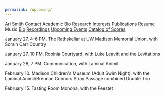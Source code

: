 ```yaml
---
permalink: /upcoming/
---
```


<div class="sidenav">
  <a href="../">Ari Smith</a>
  <a href="../contact">Contact</a>
  <atitle>Academic</atitle>
  <a href="../academic-bio"><asub>Bio</asub></a>
  <a href="../research-interests"><asub>Research Interests</asub></a>
  <a href="../publications"><asub>Publications</asub></a>
  <a href="../Ari Smith Resume as of 2022-02-11.pdf" download><asub>Resume</asub></a>
  <atitle>Music</atitle>
  <a href="../music-bio"><asub>Bio</asub></a>
  <a href="../recordings"><asub>Recordings</asub></a>
  <a href="../upcoming"><asub>Upcoming Events</asub></a>
  <a href="../catalog-of-works"><asub>Catalog of Scores</asub></a>
</div>


January 27, 4-6 PM. The Rathskellar at UW Madison Memorial Union, with Sorsin Carr Country

January 27, 10 PM. Robinia Courtyard, with Luke Leavitt and the Levitations

January 28, 7 PM. Communication, with Laminal Animil

February 10. Madison Children's Museum (Adult Swim Night), with the Laminal Animil/Brennan Connors Stray Passage combined Double Trio

February 15. Tasting Room Monona, with the Feestet
